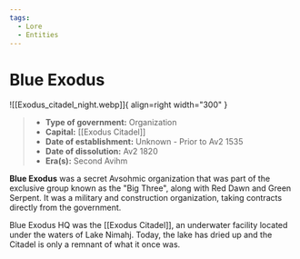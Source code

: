 ```yaml
---
tags:
  - Lore
  - Entities
---
```


# Blue Exodus

![[Exodus_citadel_night.webp]]{ align=right width="300" }

> * **Type of government:** Organization
> * **Capital:** [[Exodus Citadel]]
> * **Date of establishment:** Unknown - Prior to Av2 1535
> * **Date of dissolution:** Av2 1820
> * **Era(s):** Second Avihm



**Blue Exodus** was a secret Avsohmic organization that was part of the exclusive group known as the "Big Three", along with Red Dawn and Green Serpent. It was a military and construction organization, taking contracts directly from the government.

Blue Exodus HQ was the [[Exodus Citadel]], an underwater facility located under the waters of Lake Nimahj. Today, the lake has dried up and the Citadel is only a remnant of what it once was.


